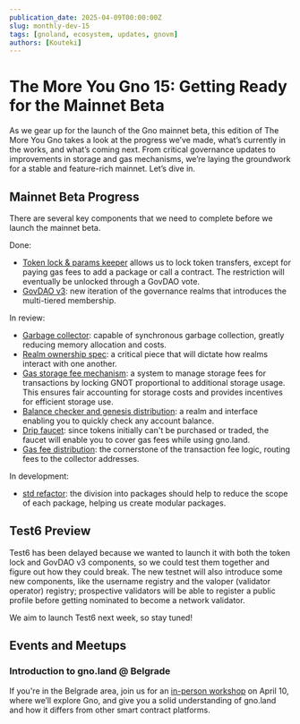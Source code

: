 ```yaml
---
publication_date: 2025-04-09T00:00:00Z
slug: monthly-dev-15
tags: [gnoland, ecosystem, updates, gnovm]
authors: [Kouteki]
---
```


# The More You Gno 15: Getting Ready for the Mainnet Beta

As we gear up for the launch of the Gno mainnet beta, this edition of The More You Gno takes a look at the progress we’ve made, what’s currently in the works, and what’s coming next. From critical governance updates to improvements in storage and gas mechanisms, we’re laying the groundwork for a stable and feature-rich mainnet. Let’s dive in.

## Mainnet Beta Progress

There are several key components that we need to complete before we launch the mainnet beta.

Done:
* [Token lock & params keeper](https://github.com/gnolang/gno/pull/3176) allows us to lock token transfers, except for paying gas fees to add a package or call a contract. The restriction will eventually be unlocked through a GovDAO vote.
* [GovDAO v3](https://github.com/gnolang/gno/issues/3078): new iteration of the governance realms that introduces the multi-tiered membership.

In review:
* [Garbage collector](https://github.com/gnolang/gno/pull/3789): capable of synchronous garbage collection, greatly reducing memory allocation and costs.
* [Realm ownership spec](https://github.com/gnolang/gno/pull/4028): a critical piece that will dictate how realms interact with one another.
* [Gas storage fee mechanism](https://github.com/gnolang/gno/issues/3418): a system to manage storage fees for transactions by locking GNOT proportional to additional storage usage. This ensures fair accounting for storage costs and provides incentives for efficient storage use.
* [Balance checker and genesis distribution](https://github.com/gnolang/gno/pull/3899): a realm and interface enabling you to quickly check any account balance.
* [Drip faucet](https://github.com/gnolang/gno/pull/3808): since tokens initially can't be purchased or traded, the faucet will enable you to cover gas fees while using gno.land.
* [Gas fee distribution](https://github.com/gnolang/gno/pull/3956): the cornerstone of the transaction fee logic, routing fees to the collector addresses.

In development:
* [std refactor](https://github.com/gnolang/gno/issues/3874): the division into packages should help to reduce the scope of each package, helping us create modular packages.

## Test6 Preview

Test6 has been delayed because we wanted to launch it with both the token lock and GovDAO v3 components, so we could test them together and figure out how they could break. The new testnet will also introduce some new components, like the username registry and the valoper (validator operator) registry; prospective validators will be able to register a public profile before getting nominated to become a network validator.

We aim to launch Test6 next week, so stay tuned!

## Events and Meetups

### Introduction to gno.land @ Belgrade

If you're in the Belgrade area, join us for an [in-person workshop](https://lu.ma/gyesps56) on April 10, where we’ll explore Gno, and give you a solid understanding of gno.land and how it differs from other smart contract platforms.